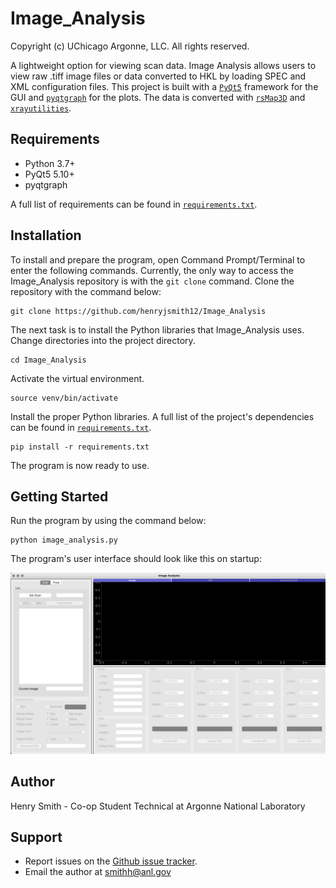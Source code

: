 # Image_Analysis

Copyright (c) UChicago Argonne, LLC. All rights reserved.

A lightweight option for viewing scan data. Image Analysis allows users to view raw .tiff image files or data converted to HKL by loading SPEC and XML configuration files. This project is built with a [`PyQt5`](https://github.com/baoboa/pyqt5) framework for the GUI and [`pyqtgraph`](https://github.com/pyqtgraph/pyqtgraph) for the plots. The data is converted with [`rsMap3D`](https://github.com/AdvancedPhotonSource/rsMap3D) and [`xrayutilities`](https://github.com/dkriegner/xrayutilities).

## Requirements

* Python 3.7+
* PyQt5 5.10+
* pyqtgraph 

A full list of requirements can be found in [`requirements.txt`](https://github.com/henryjsmith12/Image_Analysis/blob/master/requirements.txt).


## Installation

To install and prepare the program, open Command Prompt/Terminal to enter the following commands. Currently, the only way to access the Image_Analysis repository is with the `git clone` command.  Clone the repository with the command below:

```
git clone https://github.com/henryjsmith12/Image_Analysis
```

The next task is to install the Python libraries that Image_Analysis uses. Change directories into the project directory.

```
cd Image_Analysis
```

Activate the virtual environment. 

```
source venv/bin/activate
```

Install the proper Python libraries. A full list of the project's dependencies can be found in [`requirements.txt`](https://github.com/henryjsmith12/Image_Analysis/blob/master/requirements.txt).

```
pip install -r requirements.txt
```

The program is now ready to use.

## Getting Started

Run the program by using the command below:

```
python image_analysis.py
```

The program's user interface should look like this on startup:

![Image Analysis GUI on Startup](https://github.com/henryjsmith12/Image_Analysis/blob/master/Screenshots/startup_gui.jpg)

## Author

Henry Smith - Co-op Student Technical at Argonne National Laboratory

## Support

* Report issues on the [Github issue tracker](https://github.com/henryjsmith12/Image_Analysis/issues).
* Email the author at smithh@anl.gov

